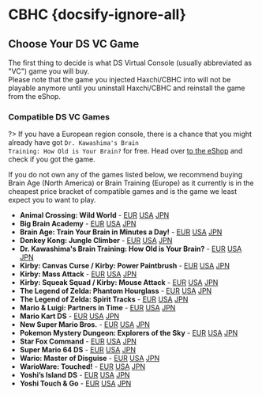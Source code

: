 # CBHC {docsify-ignore-all}

## Choose Your DS VC Game

The first thing to decide is what DS Virtual Console (usually abbreviated as "VC") game you will buy.  
Please note that the game you injected Haxchi/CBHC into will not be playable anymore until you uninstall Haxchi/CBHC and reinstall the game from the eShop.

### Compatible DS VC Games

?> If you have a European region console, there is a chance that you might already have got <code>Dr. Kawashima's <wbr>Brain <wbr>Training: <wbr>How <wbr>Old <wbr>is <wbr>Your <wbr>Brain?</code> for free. Head over [to the eShop](https://en-americas-support.nintendo.com/app/answers/detail/a_id/8563/~/how-to-view-previously-downloaded-titles-on-wii-u) and check if you got the game.

If you do not own any of the games listed below, we recommend buying Brain Age (North America) or Brain Training (Europe) as it currently is in the cheapest price bracket of compatible games and is the game we least expect you to want to play.

- **Animal Crossing: Wild World** - [EUR](https://www.nintendo.eu/Games/Nintendo-DS/Animal-Crossing-Wild-World-270011.html "Buy it from the European eShop") [USA](https://www.nintendo.com/games/detail/animal-crossing-wild-world-wii-u/ "Buy it from the American eShop") [JPN](https://www.nintendo.co.jp/titles/20010000023019 "Buy it from the Japanese eShop")
- **Big Brain Academy** - [EUR](https://www.nintendo.eu/Games/Nintendo-DS/Big-Brain-Academy-270143.html "Buy it from the European eShop") [USA](https://www.nintendo.com/games/detail/big-brain-academy-wii-u/ "Buy it from the American eShop") [JPN](https://www.nintendo.co.jp/titles/20010000013967 "Buy it from the Japanese eShop")
- **Brain Age: Train Your Brain in Minutes a Day!** - [EUR](https://www.nintendo.eu/Games/Nintendo-DS/Dr-Kawashima-s-Brain-Training-How-Old-is-Your-Brain--270627.html "Buy it from the European eShop") [USA](https://www.nintendo.com/games/detail/brain-age-train-your-brain-in-minutes-a-day-wii-u/ "Buy it from the American eShop") [JPN](https://www.nintendo.co.jp/titles/20010000006826 "Buy it from the Japanese eShop")
- **Donkey Kong: Jungle Climber** - [EUR](https://www.nintendo.eu/Games/Nintendo-DS/Donkey-Kong-Jungle-Climber-270506.html "Buy it from the European eShop") [USA](https://www.nintendo.com/games/detail/dk-jungle-climber-wii-u/ "Buy it from the American eShop") [JPN](https://www.nintendo.co.jp/titles/20010000014168 "Buy it from the Japanese eShop")
- **Dr. Kawashima's Brain Training: How Old is Your Brain?** - [EUR](https://www.nintendo.eu/Games/Nintendo-DS/Dr-Kawashima-s-Brain-Training-How-Old-is-Your-Brain--270627.html "Buy it from the European eShop") [USA](https://www.nintendo.com/games/detail/brain-age-train-your-brain-in-minutes-a-day-wii-u/ "Buy it from the American eShop") [JPN](https://www.nintendo.co.jp/titles/20010000006826 "Buy it from the Japanese eShop")
- **Kirby: Canvas Curse / Kirby: Power Paintbrush** - [EUR](https://www.nintendo.eu/Games/Nintendo-DS/Kirby-Power-Paintbrush-271287.html "Buy it from the European eShop") [USA](https://www.nintendo.com/games/detail/kirby-canvas-curse-wii-u/ "Buy it from the American eShop") [JPN](https://www.nintendo.co.jp/titles/20010000015447 "Buy it from the Japanese eShop")
- **Kirby: Mass Attack** - [EUR](https://www.nintendo.eu/Games/Nintendo-DS/Kirby-Mass-Attack-271265.html#Overview "Buy it from the European eShop") [USA](https://www.nintendo.com/games/detail/kirby-mass-attack-wii-u/ "Buy it from the American eShop") [JPN](https://www.nintendo.co.jp/titles/20010000017169 "Buy it from the Japanese eShop")
- **Kirby: Squeak Squad / Kirby: Mouse Attack** - [EUR](https://www.nintendo.eu/Games/Nintendo-DS/Kirby-Mouse-Attack-271276.html "Buy it from the European eShop") [USA](https://www.nintendo.com/games/detail/kirby-squeak-squad-wii-u/ "Buy it from the American eShop") [JPN](https://www.nintendo.co.jp/titles/20010000014167 "Buy it from the Japanese eShop")
- **The Legend of Zelda: Phantom Hourglass** - [EUR](https://www.nintendo.eu/Games/Nintendo-DS/The-Legend-of-Zelda-Phantom-Hourglass-273289.html "Buy it from the European eShop") [USA](https://www.nintendo.com/games/detail/the-legend-of-zelda-phantom-hourglass-wii-u/ "Buy it from the American eShop") [JPN](https://www.nintendo.co.jp/titles/20010000017170 "Buy it from the Japanese eShop")
- **The Legend of Zelda: Spirit Tracks** - [EUR](https://www.nintendo.eu/Games/Nintendo-DS/The-Legend-of-Zelda-Spirit-Tracks-273300.html "Buy it from the European eShop") [USA](https://www.nintendo.com/games/detail/the-legend-of-zelda-spirit-tracks-wii-u/ "Buy it from the American eShop") [JPN](https://www.nintendo.co.jp/titles/20010000017168 "Buy it from the Japanese eShop")
- **Mario & Luigi: Partners in Time** - [EUR](https://www.nintendo.eu/Games/Nintendo-DS/Mario-Luigi-Partners-in-Time-271595.html "Buy it from the European eShop") [USA](https://www.nintendo.com/games/detail/mario-luigi-partners-in-time-wii-u/ "Buy it from the American eShop") [JPN](https://www.nintendo.co.jp/titles/20010000013367 "Buy it from the Japanese eShop")
- **Mario Kart DS** - [EUR](https://www.nintendo.eu/Games/Nintendo-DS/Mario-Kart-DS-271518.html "Buy it from the European eShop") [USA](https://www.nintendo.com/games/detail/mario-kart-ds-wii-u/ "Buy it from the American eShop") [JPN](https://www.nintendo.co.jp/titles/20010000011949 "Buy it from the Japanese eShop")
- **New Super Mario Bros.** - [EUR](https://www.nintendo.eu/Games/Nintendo-DS/New-Super-Mario-Bros--271969.html "Buy it from the European eShop") [USA](https://www.nintendo.com/games/detail/new-super-mario-bros-wii-u/ "Buy it from the American eShop") [JPN](https://www.nintendo.co.jp/titles/20010000011947 "Buy it from the Japanese eShop")
- **Pokemon Mystery Dungeon: Explorers of the Sky** - [EUR](https://www.nintendo.eu/Games/Nintendo-DS/Pokemon-Mystery-Dungeon-Explorers-of-Sky-272409.html "Buy it from the European eShop") [USA](https://www.nintendo.com/games/detail/pokemon-mystery-dungeon-explorers-of-sky-wii-u/ "Buy it from the American eShop") [JPN](https://www.nintendo.co.jp/titles/20010000023018 "Buy it from the Japanese eShop")
- **Star Fox Command** - [EUR](https://www.nintendo.eu/Games/Nintendo-DS/Star-Fox-Command-273113.html "Buy it from the European eShop") [USA](https://www.nintendo.com/games/detail/star-fox-command-wii-u/ "Buy it from the American eShop") [JPN](https://www.nintendo.co.jp/titles/20010000014227 "Buy it from the Japanese eShop")
- **Super Mario 64 DS** - [EUR](https://www.nintendo.eu/Games/Nintendo-DS/Super-Mario-64-DS-273179.html "Buy it from the European eShop") [USA](https://www.nintendo.com/games/detail/super-mario-64-ds-wii-u/ "Buy it from the American eShop") [JPN](https://www.nintendo.co.jp/titles/20010000015449 "Buy it from the Japanese eShop")
- **Wario: Master of Disguise** - [EUR](https://www.nintendo.eu/Games/Nintendo-DS/Wario-Master-of-Disguise-273553.html "Buy it from the European eShop") [USA](https://www.nintendo.com/games/detail/wario-master-of-disguise-wii-u/ "Buy it from the American eShop") [JPN](https://www.nintendo.co.jp/titles/20010000014228 "Buy it from the Japanese eShop")
- **WarioWare: Touched!** - [EUR](https://www.nintendo.eu/Games/Nintendo-DS/WarioWare-Touched--273564.html "Buy it from the European eShop") [USA](https://www.nintendo.com/games/detail/warioware-touched-wii-u/ "Buy it from the American eShop") [JPN](https://www.nintendo.co.jp/titles/20010000013308 "Buy it from the Japanese eShop")
- **Yoshi’s Island DS** - [EUR](https://www.nintendo.eu/Games/Nintendo-DS/Yoshi-s-Island-DS-273630.html "Buy it from the European eShop") [USA](https://www.nintendo.com/games/detail/yoshis-island-ds-wii-u/ "Buy it from the American eShop") [JPN](https://www.nintendo.co.jp/titles/20010000013369 "Buy it from the Japanese eShop")
- **Yoshi Touch & Go** - [EUR](https://www.nintendo.eu/Games/Nintendo-DS/Yoshi-Touch-Go-273641.html "Buy it from the European eShop") [USA](https://www.nintendo.com/games/detail/yoshi-touch-go-wii-u/ "Buy it from the American eShop") [JPN](https://www.nintendo.co.jp/titles/20010000006827 "Buy it from the Japanese eShop")
